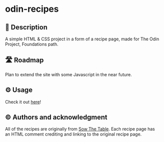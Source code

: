 # odin-recipes

## 📖 Description
A simple HTML & CSS project in a form of a recipe page, made for The Odin Project, Foundations path.

## 🛣 Roadmap
Plan to extend the site with some Javascript in the near future.

## ⚙️ Usage
Check it out [here](https://weaponizedpeach.github.io/odin-recipes/)!

## ©️ Authors and acknowledgment
All of the recipes are originally from [Sow The Table](https://sowthetable.com). Each recipe page has an HTML comment crediting and linking to the original recipe page.